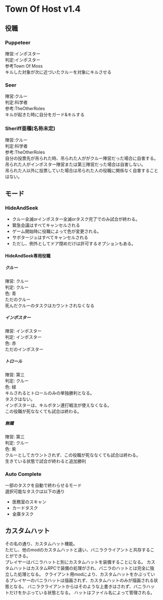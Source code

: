 # Town Of Host v1.4
## 役職
### Puppeteer
陣営:インポスター  
判定:インポスター  
参考Town Of Moss  
キルした対象が次に近づいたクルーを対象にキルさせる  
### Seer
陣営:クルー  
判定:科学者  
参考:TheOtherRoles  
キルが起きた時に自分をガード&キルする  
### Sheriff亜種(名称未定)
陣営:クルー  
判定:科学者  
参考:TheOtherRoles  
自分の投票先が吊られた時、吊られた人ががクルー陣営だった場合に自害する。  
吊られた人がインポスター陣営または第三陣営だった場合は自害しない。  
吊られた人以外に投票していた場合は吊られた人の役職に関係なく自害することはない。  
## モード
### HideAndSeek
- クルー全滅orインポスター全滅orタスク完了でのみ試合が終わる。  
- 緊急会議はすべてキャンセルされる  
- ゲーム開始時に役職によって色が変更される。  
- サボタージュはすべてキャンセルされる  
- ただし、例外としてドア閉めだけは許可するオプションもある。  
#### HideAndSeek専用役職
##### クルー
陣営: クルー  
判定: クルー  
色: 青  
ただのクルー  
死んだクルーのタスクはカウントされなくなる  
##### インポスター
陣営: インポスター  
判定: インポスター  
色: 赤  
ただのインポスター  
##### トロール
陣営: 第三  
判定: クルー  
色: 緑  
キルされるとトロールのみの単独勝利となる。  
タスクはない。  
インポスターは、キルボタン連打戦法が使えなくなる。  
この役職が死ななくても試合は終わる。  
##### 無職
陣営: 第三  
判定: クルー  
色: 紫  
クルーとしてカウントされず、この役職が死ななくても試合は終わる。  
生きている状態で試合が終わると追加勝利  
### Auto Complete
一部のタスクを自動で終わらせるモード  
選択可能なタスクは以下の通り  
- 医務室のスキャン
- カードタスク
- 金庫タスク
## カスタムハット
その名の通り、カスタムハット機能。  
ただし、他のmodのカスタムハットと違い、バニラクライアントと共存することができる。  
プレイヤーはバニラハットと別にカスタムハットを装備することになる。
カスタムハットはカスタムRPCで装備の処理がされ、バニラのハットとは完全に独立した処理となる。
クライアント用modにより、カスタムハットをかぶっているプレイヤーのバニラハットは描画されず、カスタムハットのみが描画される状態となる。
バニラクライアントからはそのような上書きはされず、バニラハットだけをかぶっている状態となる。
ハットはファイル名によって管理される。